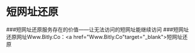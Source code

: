 # 短网址还原
###短网址还原服务存在的价值——让无法访问的短网址能继续访问
###短网址还原网址Www.Bitly.Co：<a href="Www.Bitly.Co"target="_blank">短网址还原</a>&nbsp;&nbsp;&nbsp;&nbsp;&nbsp;

